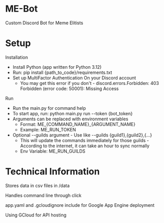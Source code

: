 # ME-Bot
Custom Discord Bot for Meme Elitists

# Setup
Installation
* Install Python (app written for Python 3.12)
* Run: pip install {path_to_code}/requirements.txt
* Set up MultiFactor Authentication On your Discord account
  * You may get this error if you don't - discord.errors.Forbidden: 403 Forbidden (error code: 50001): Missing Access


Run
* Run the main.py for command help
* To start app, run: python main.py run --token {bot_token}
* Arguments can be replaced with environment variables
  * Format: ME_{COMMAND_NAME}_{ARGUMENT_NAME}
  * Example: ME_RUN_TOKEN
* Optional --guilds argument - Use like --guilds {guild1},{guild2},{...}
  * This will update the commands immediately for those guilds - According to the internet, it can take an hour to sync normally
  * Env Variable: ME_RUN_GUILDS

# Technical Information
Stores data in csv files in /data

Handles command line through click

app.yaml and .gcloudignore include for Google App Engine deployment

Using GCloud for API hosting